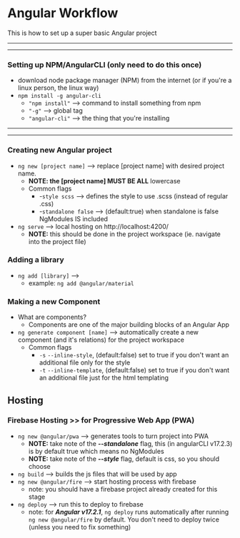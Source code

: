# Angular Workflow
This is how to set up a super basic Angular project
___
___
### Setting up NPM/AngularCLI (only need to do this once)
* download node package manager (NPM) from the internet (or if you're a linux person, the linux way)
* `npm install -g angular-cli`
	* `"npm install"` --> command to install something from npm
	* `"-g"` --> global tag
	* `"angular-cli"` --> the thing that you're installing
___
___
### Creating new Angular project
* `ng new [project name]`	--> replace [project name] with desired project name. 
	* **NOTE: the [project name] MUST BE ALL** lowercase
	* Common flags
		* -`style scss`	--> defines the style to use .scss (instead of regular .css)
		* -`standalone false`	--> (default:true) when standalone is false NgModules IS included
* `ng serve`		--> local hosting on http://localhost:4200/
	* **NOTE:** this should be done in the project workspace (ie. navigate into the project file)
### Adding a library
* `ng add [library]` --> 
	* example: `ng add @angular/material`
### Making a new Component 
* What are components?
	* Components are one of the major building blocks of an Angular App
* `ng generate component [name]` --> automatically create a new component (and it's relations) for the project workspace
	* Common flags
		* `-s` `--inline-style`, (default:false) set to true if you don't want an additional file only for the style
		* `-t` `--inline-template`, (default:false) set to true if you don't want an additional file just for the html templating

## Hosting
### Firebase Hosting >> for Progressive Web App (PWA)
* `ng new @angular/pwa`	--> generates tools to turn project into PWA
	* **NOTE:** take note of the ***--standalone*** flag, this (in angularCLI v17.2.3) is by default true which means no NgModules
	* **NOTE:** take note of the ***--style*** flag, default is css, so you should choose
* `ng build`		--> builds the js files that will be used by app
* `ng new @angular/fire`	--> start hosting process with firebase
	* note: you should have a firebase project already created for this stage
* `ng deploy` 		--> run this to deploy to firebase
	* note: for ***Angular v17.2.1***, `ng deploy` runs automatically after running `ng new @angular/fire` by default. You don't need to deploy twice (unless you need to fix something)
